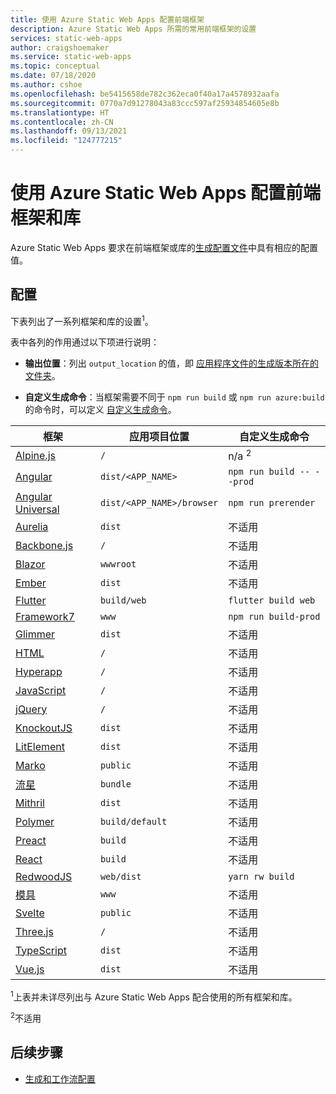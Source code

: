 ```yaml
---
title: 使用 Azure Static Web Apps 配置前端框架
description: Azure Static Web Apps 所需的常用前端框架的设置
services: static-web-apps
author: craigshoemaker
ms.service: static-web-apps
ms.topic: conceptual
ms.date: 07/18/2020
ms.author: cshoe
ms.openlocfilehash: be5415658de782c362eca0f40a17a4578932aafa
ms.sourcegitcommit: 0770a7d91278043a83ccc597af25934854605e8b
ms.translationtype: HT
ms.contentlocale: zh-CN
ms.lasthandoff: 09/13/2021
ms.locfileid: "124777215"
---
```

# <a name="configure-front-end-frameworks-and-libraries-with-azure-static-web-apps"></a>使用 Azure Static Web Apps 配置前端框架和库

Azure Static Web Apps 要求在前端框架或库的[生成配置文件](build-configuration.md)中具有相应的配置值。

## <a name="configuration"></a>配置

下表列出了一系列框架和库的设置<sup>1</sup>。

表中各列的作用通过以下项进行说明：

- **输出位置**：列出 `output_location` 的值，即 [应用程序文件的生成版本所在的文件夹](build-configuration.md)。

- **自定义生成命令**：当框架需要不同于 `npm run build` 或 `npm run azure:build` 的命令时，可以定义 [自定义生成命令](build-configuration.md#custom-build-commands)。

| 框架 | 应用项目位置 | 自定义生成命令 |
|--|--|--|
| [Alpine.js](https://github.com/alpinejs/alpine/) | `/` | n/a <sup>2</sup> |
| [Angular](https://angular.io/) | `dist/<APP_NAME>` | `npm run build -- --prod` |
| [Angular Universal](https://angular.io/guide/universal) | `dist/<APP_NAME>/browser` | `npm run prerender` |
| [Aurelia](https://aurelia.io/) | `dist` | 不适用 |
| [Backbone.js](https://backbonejs.org/) | `/` | 不适用 |
| [Blazor](https://dotnet.microsoft.com/apps/aspnet/web-apps/blazor) | `wwwroot` | 不适用 |
| [Ember](https://emberjs.com/) | `dist` | 不适用 |
| [Flutter](https://flutter.dev/) | `build/web` | `flutter build web` |
| [Framework7](https://framework7.io/) | `www` | `npm run build-prod` |
| [Glimmer](https://glimmerjs.com/) | `dist` | 不适用 |
| [HTML](https://developer.mozilla.org/docs/Web/HTML) | `/` | 不适用 |
| [Hyperapp](https://hyperapp.dev/) | `/` | 不适用 |
| [JavaScript](https://developer.mozilla.org/docs/Web/javascript) | `/` | 不适用 |
| [jQuery](https://jquery.com/) | `/` | 不适用 |
| [KnockoutJS](https://knockoutjs.com/) | `dist` | 不适用 |
| [LitElement](https://lit-element.polymer-project.org/) | `dist` | 不适用 |
| [Marko](https://markojs.com/) | `public` | 不适用 |
| [流星](https://www.meteor.com/) | `bundle` | 不适用 |
| [Mithril](https://mithril.js.org/) | `dist` | 不适用 |
| [Polymer](https://www.polymer-project.org/) | `build/default` | 不适用 |
| [Preact](https://preactjs.com/) | `build` | 不适用 |
| [React](https://reactjs.org/) | `build` | 不适用 |
| [RedwoodJS](https://redwoodjs.com/) | `web/dist` | `yarn rw build` |
| [模具](https://stenciljs.com/) | `www` | 不适用 |
| [Svelte](https://svelte.dev/) | `public` | 不适用 |
| [Three.js](https://threejs.org/) | `/` | 不适用 |
| [TypeScript](https://www.typescriptlang.org/) | `dist` | 不适用 |
| [Vue.js](https://vuejs.org/) | `dist` | 不适用 |

<sup>1</sup>上表并未详尽列出与 Azure Static Web Apps 配合使用的所有框架和库。

<sup>2</sup>不适用

## <a name="next-steps"></a>后续步骤

- [生成和工作流配置](build-configuration.md)
